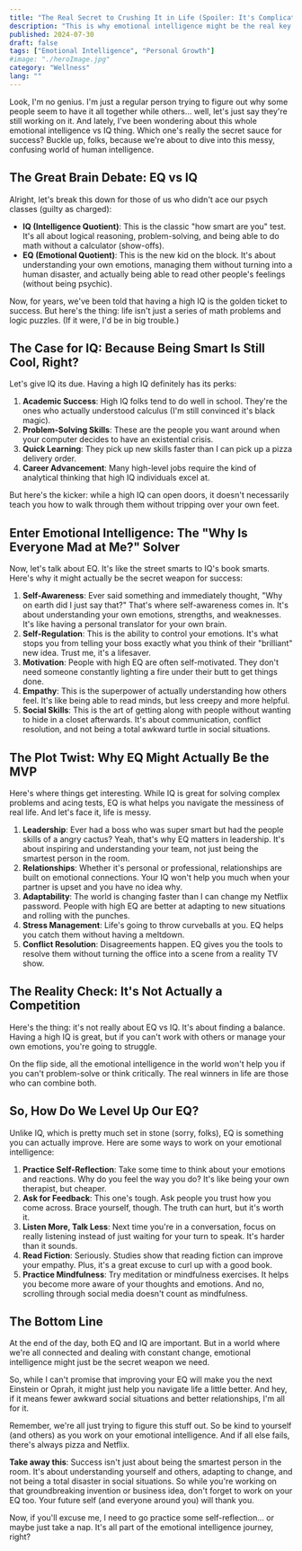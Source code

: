 ```yaml
---
title: "The Real Secret to Crushing It in Life (Spoiler: It's Complicated)"
description: "This is why emotional intelligence might be the real key to success. EQ vs IQ: which one matters more in today's world? Find out here."
published: 2024-07-30
draft: false
tags: ["Emotional Intelligence", "Personal Growth"]
#image: "./heroImage.jpg"
category: "Wellness"
lang: ""
---
```



Look, I'm no genius. I'm just a regular person trying to figure out why some people seem to have it all together while others... well, let's just say they're still working on it. And lately, I've been wondering about this whole emotional intelligence vs IQ thing. Which one's really the secret sauce for success? Buckle up, folks, because we're about to dive into this messy, confusing world of human intelligence.


## The Great Brain Debate: EQ vs IQ

Alright, let's break this down for those of us who didn't ace our psych classes (guilty as charged):

- **IQ (Intelligence Quotient)**: This is the classic "how smart are you" test. It's all about logical reasoning, problem-solving, and being able to do math without a calculator (show-offs).
- **EQ (Emotional Quotient)**: This is the new kid on the block. It's about understanding your own emotions, managing them without turning into a human disaster, and actually being able to read other people's feelings (without being psychic).

Now, for years, we've been told that having a high IQ is the golden ticket to success. But here's the thing: life isn't just a series of math problems and logic puzzles. (If it were, I'd be in big trouble.)

## The Case for IQ: Because Being Smart Is Still Cool, Right?

Let's give IQ its due. Having a high IQ definitely has its perks:

1. **Academic Success**: High IQ folks tend to do well in school. They're the ones who actually understood calculus (I'm still convinced it's black magic).
2. **Problem-Solving Skills**: These are the people you want around when your computer decides to have an existential crisis.
3. **Quick Learning**: They pick up new skills faster than I can pick up a pizza delivery order.
4. **Career Advancement**: Many high-level jobs require the kind of analytical thinking that high IQ individuals excel at.

But here's the kicker: while a high IQ can open doors, it doesn't necessarily teach you how to walk through them without tripping over your own feet.

## Enter Emotional Intelligence: The "Why Is Everyone Mad at Me?" Solver

Now, let's talk about EQ. It's like the street smarts to IQ's book smarts. Here's why it might actually be the secret weapon for success:

1. **Self-Awareness**: Ever said something and immediately thought, "Why on earth did I just say that?" That's where self-awareness comes in. It's about understanding your own emotions, strengths, and weaknesses. It's like having a personal translator for your own brain.
2. **Self-Regulation**: This is the ability to control your emotions. It's what stops you from telling your boss exactly what you think of their "brilliant" new idea. Trust me, it's a lifesaver.
3. **Motivation**: People with high EQ are often self-motivated. They don't need someone constantly lighting a fire under their butt to get things done.
4. **Empathy**: This is the superpower of actually understanding how others feel. It's like being able to read minds, but less creepy and more helpful.
5. **Social Skills**: This is the art of getting along with people without wanting to hide in a closet afterwards. It's about communication, conflict resolution, and not being a total awkward turtle in social situations.

## The Plot Twist: Why EQ Might Actually Be the MVP

Here's where things get interesting. While IQ is great for solving complex problems and acing tests, EQ is what helps you navigate the messiness of real life. And let's face it, life is messy.

1. **Leadership**: Ever had a boss who was super smart but had the people skills of a angry cactus? Yeah, that's why EQ matters in leadership. It's about inspiring and understanding your team, not just being the smartest person in the room.
2. **Relationships**: Whether it's personal or professional, relationships are built on emotional connections. Your IQ won't help you much when your partner is upset and you have no idea why.
3. **Adaptability**: The world is changing faster than I can change my Netflix password. People with high EQ are better at adapting to new situations and rolling with the punches.
4. **Stress Management**: Life's going to throw curveballs at you. EQ helps you catch them without having a meltdown.
5. **Conflict Resolution**: Disagreements happen. EQ gives you the tools to resolve them without turning the office into a scene from a reality TV show.

## The Reality Check: It's Not Actually a Competition

Here's the thing: it's not really about EQ vs IQ. It's about finding a balance. Having a high IQ is great, but if you can't work with others or manage your own emotions, you're going to struggle.

On the flip side, all the emotional intelligence in the world won't help you if you can't problem-solve or think critically. The real winners in life are those who can combine both.

## So, How Do We Level Up Our EQ?

Unlike IQ, which is pretty much set in stone (sorry, folks), EQ is something you can actually improve. Here are some ways to work on your emotional intelligence:

1. **Practice Self-Reflection**: Take some time to think about your emotions and reactions. Why do you feel the way you do? It's like being your own therapist, but cheaper.
2. **Ask for Feedback**: This one's tough. Ask people you trust how you come across. Brace yourself, though. The truth can hurt, but it's worth it.
3. **Listen More, Talk Less**: Next time you're in a conversation, focus on really listening instead of just waiting for your turn to speak. It's harder than it sounds.
4. **Read Fiction**: Seriously. Studies show that reading fiction can improve your empathy. Plus, it's a great excuse to curl up with a good book.
5. **Practice Mindfulness**: Try meditation or mindfulness exercises. It helps you become more aware of your thoughts and emotions. And no, scrolling through social media doesn't count as mindfulness.

## The Bottom Line

At the end of the day, both EQ and IQ are important. But in a world where we're all connected and dealing with constant change, emotional intelligence might just be the secret weapon we need.

So, while I can't promise that improving your EQ will make you the next Einstein or Oprah, it might just help you navigate life a little better. And hey, if it means fewer awkward social situations and better relationships, I'm all for it.

Remember, we're all just trying to figure this stuff out. So be kind to yourself (and others) as you work on your emotional intelligence. And if all else fails, there's always pizza and Netflix.

**Take away this**: Success isn't just about being the smartest person in the room. It's about understanding yourself and others, adapting to change, and not being a total disaster in social situations. So while you're working on that groundbreaking invention or business idea, don't forget to work on your EQ too. Your future self (and everyone around you) will thank you.

Now, if you'll excuse me, I need to go practice some self-reflection... or maybe just take a nap. It's all part of the emotional intelligence journey, right?
